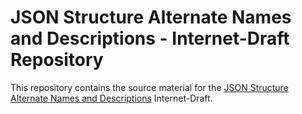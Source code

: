 # JSON Structure Alternate Names and Descriptions - Internet-Draft Repository

This repository contains the source material for the [JSON Structure Alternate
Names and Descriptions](draft-vasters-httpapi-json-structure-alternate-names.md)
Internet-Draft.
